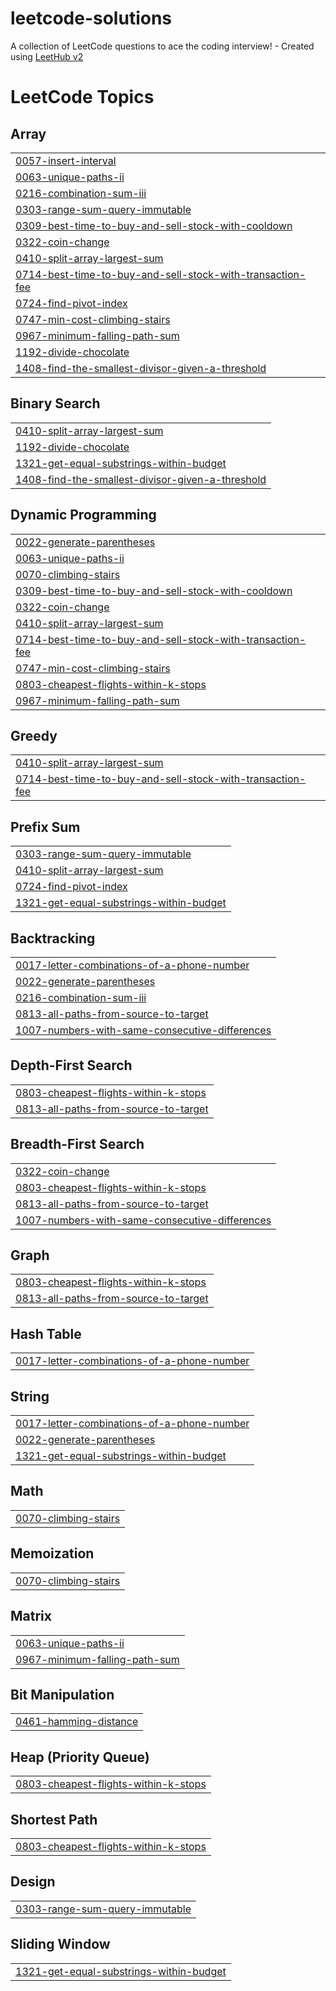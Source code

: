 # leetcode-solutions
A collection of LeetCode questions to ace the coding interview! - Created using [LeetHub v2](https://github.com/arunbhardwaj/LeetHub-2.0)

<!---LeetCode Topics Start-->
# LeetCode Topics
## Array
|  |
| ------- |
| [0057-insert-interval](https://github.com/AramWondergem/leetcode-solutions/tree/master/0057-insert-interval) |
| [0063-unique-paths-ii](https://github.com/AramWondergem/leetcode-solutions/tree/master/0063-unique-paths-ii) |
| [0216-combination-sum-iii](https://github.com/AramWondergem/leetcode-solutions/tree/master/0216-combination-sum-iii) |
| [0303-range-sum-query-immutable](https://github.com/AramWondergem/leetcode-solutions/tree/master/0303-range-sum-query-immutable) |
| [0309-best-time-to-buy-and-sell-stock-with-cooldown](https://github.com/AramWondergem/leetcode-solutions/tree/master/0309-best-time-to-buy-and-sell-stock-with-cooldown) |
| [0322-coin-change](https://github.com/AramWondergem/leetcode-solutions/tree/master/0322-coin-change) |
| [0410-split-array-largest-sum](https://github.com/AramWondergem/leetcode-solutions/tree/master/0410-split-array-largest-sum) |
| [0714-best-time-to-buy-and-sell-stock-with-transaction-fee](https://github.com/AramWondergem/leetcode-solutions/tree/master/0714-best-time-to-buy-and-sell-stock-with-transaction-fee) |
| [0724-find-pivot-index](https://github.com/AramWondergem/leetcode-solutions/tree/master/0724-find-pivot-index) |
| [0747-min-cost-climbing-stairs](https://github.com/AramWondergem/leetcode-solutions/tree/master/0747-min-cost-climbing-stairs) |
| [0967-minimum-falling-path-sum](https://github.com/AramWondergem/leetcode-solutions/tree/master/0967-minimum-falling-path-sum) |
| [1192-divide-chocolate](https://github.com/AramWondergem/leetcode-solutions/tree/master/1192-divide-chocolate) |
| [1408-find-the-smallest-divisor-given-a-threshold](https://github.com/AramWondergem/leetcode-solutions/tree/master/1408-find-the-smallest-divisor-given-a-threshold) |
## Binary Search
|  |
| ------- |
| [0410-split-array-largest-sum](https://github.com/AramWondergem/leetcode-solutions/tree/master/0410-split-array-largest-sum) |
| [1192-divide-chocolate](https://github.com/AramWondergem/leetcode-solutions/tree/master/1192-divide-chocolate) |
| [1321-get-equal-substrings-within-budget](https://github.com/AramWondergem/leetcode-solutions/tree/master/1321-get-equal-substrings-within-budget) |
| [1408-find-the-smallest-divisor-given-a-threshold](https://github.com/AramWondergem/leetcode-solutions/tree/master/1408-find-the-smallest-divisor-given-a-threshold) |
## Dynamic Programming
|  |
| ------- |
| [0022-generate-parentheses](https://github.com/AramWondergem/leetcode-solutions/tree/master/0022-generate-parentheses) |
| [0063-unique-paths-ii](https://github.com/AramWondergem/leetcode-solutions/tree/master/0063-unique-paths-ii) |
| [0070-climbing-stairs](https://github.com/AramWondergem/leetcode-solutions/tree/master/0070-climbing-stairs) |
| [0309-best-time-to-buy-and-sell-stock-with-cooldown](https://github.com/AramWondergem/leetcode-solutions/tree/master/0309-best-time-to-buy-and-sell-stock-with-cooldown) |
| [0322-coin-change](https://github.com/AramWondergem/leetcode-solutions/tree/master/0322-coin-change) |
| [0410-split-array-largest-sum](https://github.com/AramWondergem/leetcode-solutions/tree/master/0410-split-array-largest-sum) |
| [0714-best-time-to-buy-and-sell-stock-with-transaction-fee](https://github.com/AramWondergem/leetcode-solutions/tree/master/0714-best-time-to-buy-and-sell-stock-with-transaction-fee) |
| [0747-min-cost-climbing-stairs](https://github.com/AramWondergem/leetcode-solutions/tree/master/0747-min-cost-climbing-stairs) |
| [0803-cheapest-flights-within-k-stops](https://github.com/AramWondergem/leetcode-solutions/tree/master/0803-cheapest-flights-within-k-stops) |
| [0967-minimum-falling-path-sum](https://github.com/AramWondergem/leetcode-solutions/tree/master/0967-minimum-falling-path-sum) |
## Greedy
|  |
| ------- |
| [0410-split-array-largest-sum](https://github.com/AramWondergem/leetcode-solutions/tree/master/0410-split-array-largest-sum) |
| [0714-best-time-to-buy-and-sell-stock-with-transaction-fee](https://github.com/AramWondergem/leetcode-solutions/tree/master/0714-best-time-to-buy-and-sell-stock-with-transaction-fee) |
## Prefix Sum
|  |
| ------- |
| [0303-range-sum-query-immutable](https://github.com/AramWondergem/leetcode-solutions/tree/master/0303-range-sum-query-immutable) |
| [0410-split-array-largest-sum](https://github.com/AramWondergem/leetcode-solutions/tree/master/0410-split-array-largest-sum) |
| [0724-find-pivot-index](https://github.com/AramWondergem/leetcode-solutions/tree/master/0724-find-pivot-index) |
| [1321-get-equal-substrings-within-budget](https://github.com/AramWondergem/leetcode-solutions/tree/master/1321-get-equal-substrings-within-budget) |
## Backtracking
|  |
| ------- |
| [0017-letter-combinations-of-a-phone-number](https://github.com/AramWondergem/leetcode-solutions/tree/master/0017-letter-combinations-of-a-phone-number) |
| [0022-generate-parentheses](https://github.com/AramWondergem/leetcode-solutions/tree/master/0022-generate-parentheses) |
| [0216-combination-sum-iii](https://github.com/AramWondergem/leetcode-solutions/tree/master/0216-combination-sum-iii) |
| [0813-all-paths-from-source-to-target](https://github.com/AramWondergem/leetcode-solutions/tree/master/0813-all-paths-from-source-to-target) |
| [1007-numbers-with-same-consecutive-differences](https://github.com/AramWondergem/leetcode-solutions/tree/master/1007-numbers-with-same-consecutive-differences) |
## Depth-First Search
|  |
| ------- |
| [0803-cheapest-flights-within-k-stops](https://github.com/AramWondergem/leetcode-solutions/tree/master/0803-cheapest-flights-within-k-stops) |
| [0813-all-paths-from-source-to-target](https://github.com/AramWondergem/leetcode-solutions/tree/master/0813-all-paths-from-source-to-target) |
## Breadth-First Search
|  |
| ------- |
| [0322-coin-change](https://github.com/AramWondergem/leetcode-solutions/tree/master/0322-coin-change) |
| [0803-cheapest-flights-within-k-stops](https://github.com/AramWondergem/leetcode-solutions/tree/master/0803-cheapest-flights-within-k-stops) |
| [0813-all-paths-from-source-to-target](https://github.com/AramWondergem/leetcode-solutions/tree/master/0813-all-paths-from-source-to-target) |
| [1007-numbers-with-same-consecutive-differences](https://github.com/AramWondergem/leetcode-solutions/tree/master/1007-numbers-with-same-consecutive-differences) |
## Graph
|  |
| ------- |
| [0803-cheapest-flights-within-k-stops](https://github.com/AramWondergem/leetcode-solutions/tree/master/0803-cheapest-flights-within-k-stops) |
| [0813-all-paths-from-source-to-target](https://github.com/AramWondergem/leetcode-solutions/tree/master/0813-all-paths-from-source-to-target) |
## Hash Table
|  |
| ------- |
| [0017-letter-combinations-of-a-phone-number](https://github.com/AramWondergem/leetcode-solutions/tree/master/0017-letter-combinations-of-a-phone-number) |
## String
|  |
| ------- |
| [0017-letter-combinations-of-a-phone-number](https://github.com/AramWondergem/leetcode-solutions/tree/master/0017-letter-combinations-of-a-phone-number) |
| [0022-generate-parentheses](https://github.com/AramWondergem/leetcode-solutions/tree/master/0022-generate-parentheses) |
| [1321-get-equal-substrings-within-budget](https://github.com/AramWondergem/leetcode-solutions/tree/master/1321-get-equal-substrings-within-budget) |
## Math
|  |
| ------- |
| [0070-climbing-stairs](https://github.com/AramWondergem/leetcode-solutions/tree/master/0070-climbing-stairs) |
## Memoization
|  |
| ------- |
| [0070-climbing-stairs](https://github.com/AramWondergem/leetcode-solutions/tree/master/0070-climbing-stairs) |
## Matrix
|  |
| ------- |
| [0063-unique-paths-ii](https://github.com/AramWondergem/leetcode-solutions/tree/master/0063-unique-paths-ii) |
| [0967-minimum-falling-path-sum](https://github.com/AramWondergem/leetcode-solutions/tree/master/0967-minimum-falling-path-sum) |
## Bit Manipulation
|  |
| ------- |
| [0461-hamming-distance](https://github.com/AramWondergem/leetcode-solutions/tree/master/0461-hamming-distance) |
## Heap (Priority Queue)
|  |
| ------- |
| [0803-cheapest-flights-within-k-stops](https://github.com/AramWondergem/leetcode-solutions/tree/master/0803-cheapest-flights-within-k-stops) |
## Shortest Path
|  |
| ------- |
| [0803-cheapest-flights-within-k-stops](https://github.com/AramWondergem/leetcode-solutions/tree/master/0803-cheapest-flights-within-k-stops) |
## Design
|  |
| ------- |
| [0303-range-sum-query-immutable](https://github.com/AramWondergem/leetcode-solutions/tree/master/0303-range-sum-query-immutable) |
## Sliding Window
|  |
| ------- |
| [1321-get-equal-substrings-within-budget](https://github.com/AramWondergem/leetcode-solutions/tree/master/1321-get-equal-substrings-within-budget) |
<!---LeetCode Topics End-->